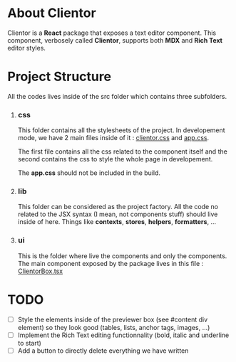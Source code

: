 # About Clientor

Clientor is a **React** package that exposes a text editor component. This component, verbosely called **Clientor**, supports both **MDX** and **Rich Text** editor styles.

# Project Structure

All the codes lives inside of the src folder which contains three subfolders.

1. ### css

   This folder contains all the stylesheets of the project. In developement mode, we have 2 main files inside of it : [clientor.css](src/css/clientor.css) and [app.css](src/css/app.css).

   The first file contains all the css related to the component itself and the second contains the css to style the whole page in developement.

   The **app.css** should not be included in the build.

2. ### lib

   This folder can be considered as the project factory. All the code no related to the JSX syntax (I mean, not components stuff) should live inside of here. Things like **contexts**, **stores**, **helpers**, **formatters**, ...

3. ### ui

   This is the folder where live the components and only the components. The main component exposed by the package lives in this file : [ClientorBox.tsx](src/ui/ClientorBox.tsx)

# TODO

- [ ] Style the elements inside of the previewer box (see #content div element) so they look good (tables, lists, anchor tags, images, ...)
- [ ] Implement the Rich Text editing functionnality (bold, italic and underline to start)
- [ ] Add a button to directly delete everything we have written